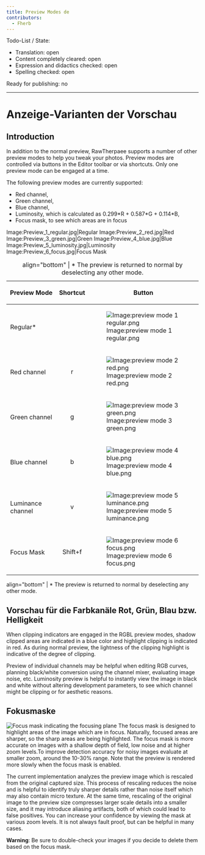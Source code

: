 ```yaml
---
title: Preview Modes de
contributors:
  - Fherb
---
```


Todo-List / State:

- Translation: open
- Content completely cleared: open
- Expression and didactics checked: open
- Spelling checked: open

Ready for publishing: no

------------------------------------------------------------------------

# Anzeige-Varianten der Vorschau

## Introduction

In addition to the normal preview, RawTherpaee supports a number of
other preview modes to help you tweak your photos. Preview modes are
controlled via buttons in the Editor toolbar or via shortcuts. Only one
preview mode can be engaged at a time.

The following preview modes are currently supported:

- Red channel,
- Green channel,
- Blue channel,
- Luminosity, which is calculated as 0.299\*R + 0.587\*G + 0.114\*B,
- Focus mask, to see which areas are in focus

Image:Preview_1_regular.jpg\|Regular Image:Preview_2_red.jpg\|Red
Image:Preview_3_green.jpg\|Green Image:Preview_4_blue.jpg\|Blue
Image:Preview_5_luminosity.jpg\|Luminosity
Image:Preview_6_focus.jpg\|Focus Mask

<table>
<caption>align="bottom" | * The preview is returned to normal by
deselecting any other mode.</caption>
<thead>
<tr class="header">
<th><p>Preview Mode</p></th>
<th><p>Shortcut</p></th>
<th><p>Button</p></th>
</tr>
</thead>
<tbody>
<tr class="odd">
<td style="padding:10px;"><p>Regular*</p></td>
<td></td>
<td><figure>
<img src="preview_mode_1_regular.png"
title="Image:preview mode 1 regular.png" />
<figcaption>Image:preview mode 1 regular.png</figcaption>
</figure></td>
</tr>
<tr class="even">
<td style="padding:10px;"><p>Red channel</p></td>
<td style="text-align: center;"><p>r</p></td>
<td><figure>
<img src="preview_mode_2_red.png"
title="Image:preview mode 2 red.png" />
<figcaption>Image:preview mode 2 red.png</figcaption>
</figure></td>
</tr>
<tr class="odd">
<td style="padding:10px;"><p>Green channel</p></td>
<td style="text-align: center;"><p>g</p></td>
<td><figure>
<img src="preview_mode_3_green.png"
title="Image:preview mode 3 green.png" />
<figcaption>Image:preview mode 3 green.png</figcaption>
</figure></td>
</tr>
<tr class="even">
<td style="padding:10px;"><p>Blue channel</p></td>
<td style="text-align: center;"><p>b</p></td>
<td><figure>
<img src="preview_mode_4_blue.png"
title="Image:preview mode 4 blue.png" />
<figcaption>Image:preview mode 4 blue.png</figcaption>
</figure></td>
</tr>
<tr class="odd">
<td style="padding:10px;"><p>Luminance channel</p></td>
<td style="text-align: center;"><p>v</p></td>
<td><figure>
<img src="preview_mode_5_luminance.png"
title="Image:preview mode 5 luminance.png" />
<figcaption>Image:preview mode 5 luminance.png</figcaption>
</figure></td>
</tr>
<tr class="even">
<td style="padding:10px;"><p>Focus Mask</p></td>
<td style="text-align: center;"><p>Shift+f</p></td>
<td><figure>
<img src="preview_mode_6_focus.png"
title="Image:preview mode 6 focus.png" />
<figcaption>Image:preview mode 6 focus.png</figcaption>
</figure></td>
</tr>
</tbody>
</table>

align="bottom" \| \* The preview is returned to normal by deselecting
any other mode.

## Vorschau für die Farbkanäle Rot, Grün, Blau bzw. Helligkeit

When clipping indicators are engaged in the RGBL preview modes, shadow
clipped areas are indicated in a blue color and highlight clipping is
indicated in red. As during normal preview, the lightness of the
clipping highlight is indicative of the degree of clipping.

Preview of individual channels may be helpful when editing RGB curves,
planning black/white conversion using the channel mixer, evaluating
image noise, etc. Luminosity preview is helpful to instantly view the
image in black and white without altering development parameters, to see
which channel might be clipping or for aesthetic reasons.

## Fokusmaske

![Focus mask indicating the focusing
plane](Preview_6_focus_2.jpg "Focus mask indicating the focusing plane")
The focus mask is designed to highlight areas of the image which are in
focus. Naturally, focused areas are sharper, so the sharp areas are
being highlighted. The focus mask is more accurate on images with a
shallow depth of field, low noise and at higher zoom levels.To improve
detection accuracy for noisy images evaluate at smaller zoom, around the
10-30% range. Note that the preview is rendered more slowly when the
focus mask is enabled.

The current implementation analyzes the preview image which is rescaled
from the original captured size. This process of rescaling reduces the
noise and is helpful to identify truly sharper details rather than noise
itself which may also contain micro texture. At the same time, rescaling
of the original image to the preview size compresses larger scale
details into a smaller size, and it may introduce aliasing artifacts,
both of which could lead to false positives. You can increase your
confidence by viewing the mask at various zoom levels. It is not always
fault proof, but can be helpful in many cases.

**Warning**: Be sure to double-check your images if you decide to delete
them based on the focus mask.
